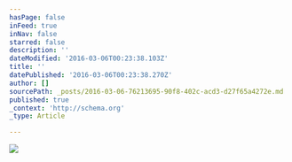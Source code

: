 ```yaml
---
hasPage: false
inFeed: true
inNav: false
starred: false
description: ''
dateModified: '2016-03-06T00:23:38.103Z'
title: ''
datePublished: '2016-03-06T00:23:38.270Z'
author: []
sourcePath: _posts/2016-03-06-76213695-90f8-402c-acd3-d27f65a4272e.md
published: true
_context: 'http://schema.org'
_type: Article

---
```

![](https://the-grid-user-content.s3-us-west-2.amazonaws.com/acd55844-1a9d-4c2a-b744-c206edff8c6b.jpg)